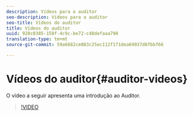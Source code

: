 ```yaml
---
description: Vídeos para o auditor
seo-description: Vídeos para o auditor
seo-title: Vídeos do auditor
title: Vídeos do auditor
uuid: 920c0385-158f-4c9c-be72-c48defaaa798
translation-type: tm+mt
source-git-commit: 59a6682ce083c25ec112f171dea69937d8fbbf66

---
```



# Vídeos do auditor{#auditor-videos}

O vídeo a seguir apresenta uma introdução ao Auditor.

>[!VIDEO](https://www.youtube.com/watch?v=CVSd5L4Rcgg)
